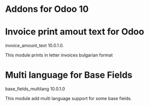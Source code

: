 # Addons for Odoo 10

Invoice print amout text for Odoo
=================================
invoice_amount_text 10.0.1.0.

This module prints in letter invoices bulgarian format


Multi language for Base Fields
==============================
base_fields_multilang 10.0.1.0

This module add multi language support for some base fields.
